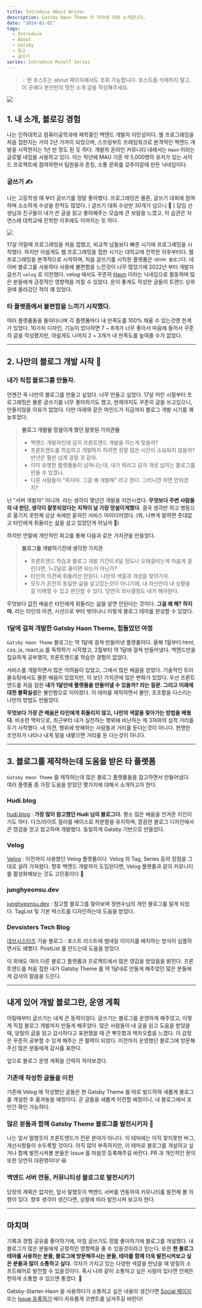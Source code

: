 ```yaml
---
title: Introduce About Writer
description: Gatsby Haon Theme 의 저자에 대해 소개합니다.
date: "2024-01-01"
tags:
  - Introduce
  - About
  - Gatsby
  - 회고
  - 글쓰기
series: Introduce Myself Series
---
```


> 💡 현 포스트는 about 페이지에서도 조회 가능합니다. 포스트를 삭제하지 말고, 이 곳에다 본인만의 멋진 소개 글을 작성해주세요.

![](./theme.png)

## 1. 내 소개, 블로깅 경험

나는 인하대학교 컴퓨터공학과에 재학중인 백엔드 개발자 이민성이다. 웹 프로그래밍을 처음 접한지는 거의 2년 가까이 되었으며, 스프링부트 프레임워크로 본격적인 백엔드 개발을 시작한지는 1년 반 정도 된 듯 하다. 개발자 온라인 커뮤니티 내에서는 `Haon` 이라는 글로벌 네임을 사용하고 있다. 이는 작년에 MAU 기준 약 5,000명의 유저가 있는 사이드 프로젝트에 참여하면서 팀원들과 존칭, 소통 문화를 갖추어갈때 만든 닉네임이다.

### 글쓰기 ✍️

나는 고등학생 때 부터 글쓰기를 정말 좋아했다. 프로그래밍은 몰론, 글쓰기 대회에 참여하며 소소하게 수상을 한적도 많았다. ( 글쓰기 대회 수상만 30개가 넘으니 🤔 ) 담임 선생님과 친구들이 내가 쓴 글을 읽고 좋아해주는 모습에 큰 보람을 느꼈고, 이 습관은 자연스레 대학교에 진학한 이후에도 이어지는 듯 하다.

![](./thend.png)

17살 어릴때 프로그래밍을 처음 접했고, 비교적 남들보다 빠른 시기에 프로그래밍을 시작했다. 하지만 아쉽게도 웹 프로그래밍을 접한 시기는 대학교에 진학한 이후부터다. 웹 프로그래밍을 본격적으로 시작하며, 처음 글쓰기를 시작한 플랫폼은 `네이버 블로그`다. 네이버 블로그를 사용하다 사용에 불편함을 느낀것이 너무 많았기에 2022년 부터 개발자 글쓰기 `velog` 로 이전했다. velog 에서도 꾸준히 [Haon](https://velog.io/@msung99/posts) 이라는 닉네임으로 활동하며 많은 분들에게 긍정적인 영향력을 끼칠 수 있었다. 운이 좋게도 작성한 글들이 트랜드 상위권에 올라갔던 적이 꽤 있었다.

### 타 플랫폼에서 불편함을 느끼기 시작했다.

여러 플랫폼들을 돌아다니며 각 플랫폼마다 내 만족도를 100% 채울 수 있는것엔 한계가 있었다. 10가지 디자인, 기능이 있다하면 7 ~ 8개가 너무 좋아서 마음에 들어서 꾸준히 글을 작성했지만, 아쉽게도 나머지 2 ~ 3개가 내 만족도를 높여줄 수가 없었다.

---

## 2. 나만의 블로그 개발 시작 🚀

### 내가 직접 블로그를 만들자.

언젠간 꼭 나만의 블로그를 만들고 싶었다. 너무 만들고 싶었다. 17살 어린 시절부터 프로그래밍은 몰론 글쓰기를 너무 좋아하기도 했고, 현재까지도 꾸준히 글을 쓰고있으니, 만들지않을 이유가 없었다. 다만 아래와 같은 마인드가 지금까지 블로그 개발 시기를 꽤 늦추었다.

> **블로그 개발을 망설이게 했던 잘못된 가치관들**
>
> - 백엔드 개발자인데 감히 프론트엔드 개발을 하는게 맞을까?
> - 프론트엔드를 학습하고 개발하지 하려면 정말 많은 시간이 소요되지 않을까? 반년은 훨씬 넘게 걸릴 것 같아.
> - 이미 유명한 플랫폼들이 넘쳐나는데, 내가 뭐라고 감히 개성 넘치는 블로그를 만들 수 있겠나.
> - 다른 사람들이 "하지마. 그걸 왜 개발해" 라고 한다. 그러니깐 하면 안되겠지?

난 "서버 개발자" 이니까. 라는 생각이 몇년간 개발을 지연시켰다. **무엇보다 주변 사람들의 내 판단, 생각이 잘못되었다는 지적이 날 가장 망설이게했다.** 결국 생각만 하고 행동으로 옮기지 못한체 상상 속에만 묻혀진 서비스 아이디어였다. (뭐, 나쁘게 말하면 줏대없고 타인에게 휘둘리는 삶을 살고 있었던게 아닐까 🤔)

하지만 연말에 개인적인 회고를 통해 다음과 같은 가치관을 만들었다.

> **블로그를 개발하기전에 생각한 가치관**
>
> - 프론트엔드 학습과 블로그 개발 기간이 6달 정도나 오래걸리는게 마음게 걸린다면, 1~2달로 줄이면 되는거 아닌가?
> - 타인의 의견에 휘둘려선 안된다. 나만의 색깔과 개성을 찾아가자.
> - 모두가 온전히 동일한 삶을 살고있는것이 아니기에, 내 자신만이 내 상황을 잘 이해할 수 있고 판단할 수 있다. 당연히 의사결정도 내가 해야한다.

무엇보다 값진 배움은 타인에게 휘둘리는 삶을 살면 안된다는 것이다. **그걸 왜 해? 하지마.** 라는 타인의 의견, 시선으로 부터 벗어나니 이렇게 블로그 테마를 완성할 수 있었다.

### 1달에 걸쳐 개발한 Gatsby Haon Theme, 힘들었던 여정

`Gatsby Haon Theme` 블로그는 약 1달에 걸쳐 만들어낸 플랫폼이다. 올해 1월부터 html, css, js, react.js 를 독학하기 시작했고, 2월부터 약 1달에 걸쳐 만들어냈다. 백엔드만을 집요하게 공부했지, 프론트엔드를 학습한 경험이 없었다.

서비스를 개발하면서 많은 어려움이 있었고, 그에서 많은 배움을 얻었다. 기술적인 트러블슈팅에서도 몰론 배움이 있었지만, 이 보단 가치관에 많은 변화가 있었다. 우선 프론트엔드를 처음 접한 **내가 1달만에 플랫폼을 만들어낼 수 있을까? 라는 질문. 그리고 미래에 대한 불확실성**은 불안함으로 이어졌다. 이 테마를 제작하면서 불안, 초조함을 다스리는 나만의 방법도 만들었다.

**무엇보다 가장 큰 배움은 타인에게 휘둘리지 않고, 나만의 색깔을 찾아가는 방법을 배웠다.** 비슷한 맥락으로, 최근부터 내가 실천하는 행위에 비난하는 제 3자와의 심적 거리를 두기 사작했다. 내 의견, 행위에 방해하는 사람들과 거리를 둔다는것이 아니다. 현명한 조언자가 나타나 내게 말을 내뱉으면 거리를 둔 다는것이 아니다.

---

## 3. 블로그를 제작하는데 도움을 받은 타 플랫폼

`Gatsby Haon Theme` 를 제작하는데 많은 블로그 플랫폼들을 참고하면서 만들어냈다. 여러 플랫폼 중 가장 도움을 받았던 몇가지에 대해서 소개하고자 한다.

### Hudi.blog

[hudi.blog](https://hudi.blog/) : **가장 많이 참고했던 Hudi 님의 블로그다.**
평소 많은 배움을 안겨준 지인이기도 하다.
다크/라이트 컬러를 베이스로 차분함을 유지하며, 깔끔한 블로그 디자인에서 큰 영감을 얻고 참고하며 개발했다.
동일하게 Gatsby 기반으로 만들었다.

### Velog

[Velog](https://velog.io/) : 이전까지 사용했던 Velog 플랫폼이다. Velog 의 Tag, Series
등의 장점을 그대로 살려 가져왔다. 향후 백엔드 개발까지 도입된다면, Velog 플랫폼과 같이 커뮤니티를 활성화해보는 것도 고민중이다 🤔

### junghyeonsu.dev

[junghyeonsu.dev](https://junghyeonsu.com/) : 참고할 블로그를 찾아보며 정현수님의 개인 블로그를 알게 되었다. TagList 및 기본 텍스트를 디자인하는데 도움을 받았다.

### Devsisters Tech Blog

[데브시스터즈](https://tech.devsisters.com/) 기술 블로그 : 포스트 리스트에 썸네일 이미지를 배치하는 방식이 심플하면서도 예뻤다. PostList 를 만드는데 도움을 받았다.

이 외에도 여러 다른 블로그 플랫폼과 프로젝트에서 많은 영감을 받았음을 밝힌다.
프론트엔드를 처음 접한 내가 Gatsby Theme 를 약 1달내로 만들게 해주었던 많은 분들에게 감사의 말씀을 드린다.

---

## 내게 있어 개발 블로그란, 운영 게획

어릴때부터 글쓰기는 내게 큰 동력이었다. 글쓰기는 블로그를 운영하게 해주었고, 이렇게 직접 블로그 개발까지 만들게 해주었다.
많은 사람들이 내 글을 읽고 도움을 받았을 때, 양질의 글을 읽고 감사하다고 표현했을 때 큰 뿌듯함과 벅차오름을 느꼈다. 이 감정은 꾸준히 공부할 수 있게 해주는 큰 활력이 되었다.
이전까지 운영했던 블로그에 방문해주신 많은 분들에게 감사를 표한다.

앞으로 블로그 운영 계획을 간략히 적어보겠다.

### 기존에 작성한 글들을 이전

기존에 Velog 에 작성했던 글들은 현 Gatsby Theme 를 따로 빌드하여 새롭게 블로그를 개설한 후 옮겨놓을 예정이다.
곧 글들을 새롭게 이전할 예정이니, 내 블로그에서 조만간 확인 가능하다.

### 많은 분들과 함께 Gatsby Theme 블로그를 발전시키자 💪

나는 앞서 말했듯이 프론트엔드가 전문 분야가 아니다. 이 테마에는 아직 찾지못한 버그, 개선사항들이 수두룩할 것이다.
아직 많이 부족하지만, 이 테마로 블로그를 개설하고 싶거나 함께 발전시켜볼 분들은 Issue 를 마음껏 등록해주길 바란다. PR 과 개인적인 문의 또한 당연히 대환영이다! 😆

### 백엔드 서버 연동, 커뮤니티성 블로그로 발전시키기

당장의 계획은 없지만, 앞서 말했듯이 백엔드 서버를 연동하여 커뮤니티를 발전해 볼 의향이 있다. 향후 생각이 생긴다면, 상황에 따라 발전시켜 보고자 한다.

---

## 마치며

기록과 경험 공유를 좋아하기에, 마침 글쓰기도 정말 좋아하기에 블로그를 개설했다. 내 블로그가 많은 분들에게 긍정적인 영향력을 줄 수 있을것이라고 믿는다.
또한 **현 블로그 테마를 사용하는 분들, 블로그에 방문해주시는 분들, 테마를 함께 더욱 발전시켜보고 싶은 분들과 많이 소통하고 싶다.**
각자가 가지고 있는 다양한 색깔을 만났을 때 양질의 소프트웨어로 발전할 수 있을것이다.
혹시 나와 같이 소통하고 싶은 사람이 있다면 언제든 편하게 소통할 수 있으면 좋겠다. 🙂

Gatsby-Starter-Haon 을 사용하다가 소통하고 싶은 내용이 생긴다면
[Social 페이지](https://gatsby-starter-haon.netlify.app/community/) 또는 [Issue 등록하기](https://github.com/msung99/Gatsby-Starter-Haon/issues/1) 에다 자유롭게 코멘트를 남겨주길 바란다!
